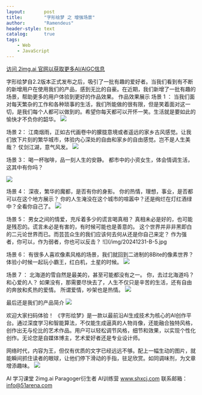 ```yaml
---
layout:       post
title:        "字形绘梦 之 增强场景"
author:       "Ramendeus"
header-style: text
catalog:      true
tags:
    - Web
    - JavaScript
---
```


[访问 2img.ai 官网以获取更多AI/AIGC信息](https://2img.ai)

字形绘梦自2.2版本正式发布之后，吸引了一批有趣的爱好者。当我们看到有不断的新增用户在使用我们的产品，感到无比的自豪。在近期，我们新增了一批有趣的场景，帮助更多的用户体验到更好的作品效果。
作品效果展示
场景 1 ：
当我们面对每天繁杂的工作和各种琐事的生活，我们所能做的很有限，但是笑着面对这一切，是我们每个人都可以做到的。希望你每天都可以开怀一笑。生活就是要如此的愉快才不负你的韶华。
![](/img/20241231-B-1.png)

场景 2：
江南烟雨，正如古代画卷中的朦胧意境或者遥远的家乡古风感觉。让我们放下片刻的繁华城市，体验内心深处的自由和家乡的自由感觉。岂不是人生美哉？
仗剑江湖，意气风发。
![](/img/20241231-B-2.png)

场景 3：
喝一杯咖啡，品一刻人生的安静。
都市中的小资女生，体会情调生活，这其中有你吗？

![](/img/20241231-B-3.jpg)

场景 4：
深夜，繁华的魔都，是否有你的身影。
你的热情，理想，事业，是否都可以在这个地方展示？
你的人生淹没在这个城市的喧嚣中？还是绚烂在灯红酒绿中？全看你自己了。
![](/img/20241231-B-4.jpg)

场景 5：
男女之间的情爱，充斥着多少的谎言喝真相？
真相未必是好的，也可能是残忍的。谎言未必是有害的，有时候可能也是善意的。
这个世界并非非黑即白的二元论世界而已。而芸芸众生的我们应该何去何从还是你自己来定？
作为强者，你可以，作为弱者，你也可以反击？
![](/img/20241231-B-5.jpg

场景 6：
有很多人喜欢像素风格的场景，我们就回到二进制的8Bite的像素世界？
体验小时候一起玩小霸王，红白机，土星的时候。
![](/img/20241231-B-6.jpg)


场景 7 ：
北海道的雪自然是最美的，甚至可能都没有之一。
你，去过北海道吗？和心爱的人？
如果没有，那需要尽快去了，人生不仅只是辛苦的生活，还有自由的奔放和炙热的爱情。
所谓爱情，吵架也是热情。
![](/img/20241231-B-7.jpg)

最后还是我们的产品简介
![](/img/20241231-B-8.png)
 
欢迎大家扫码体验！
《字形绘梦》是一款以最前沿AI生成技术为核心的AI创作平台。通过深度学习和智能算法，不仅能生成逼真的人物肖像，还能融合独特风格，创作出无与伦比的艺术作品。用户可以轻松调节风格，细节和效果，以实现个性化创作。无论您是自媒体博主，艺术爱好者还是专业设计师。
 
网络时代，内容为王，但仅有优质的文字已经远远不够。配上一幅生动的图片，就能瞬间抓住读者的眼球，让他们停下滑动的手指，驻足欣赏。如同调味剂，为文章增添趣味。
![](/img/20241231-B-9.png)



AI 学习课堂 2img.ai
Paragoger衍生者 AI训练营 www.shxcj.com
联系邮箱：info@51arena.com